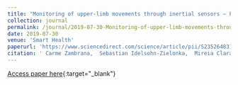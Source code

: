 ```yaml
---
title: "Monitoring of upper-limb movements through inertial sensors – Preliminary results"
collection: journal
permalink: /journal/2019-07-30-Monitoring-of-upper-limb-movements-through-inertial-sensors-Preliminary-results
date: 2019-07-30
venue: 'Smart Health'
paperurl: 'https://www.sciencedirect.com/science/article/pii/S2352648317301071'
citation: ' Carme Zambrana,  Sebastian Idelsohn-Zielonka,  Mireia Claramunt-Molet,  Maria Almenara-Masbernat,  Eloy Opisso,  Josep Tormos,  Felip Miralles,  Eloisa Vargiu, &quot;Monitoring of upper-limb movements through inertial sensors – Preliminary results.&quot; Smart Health, 2019.'
---
```

[Access paper here](https://www.sciencedirect.com/science/article/pii/S2352648317301071){:target="_blank"}
